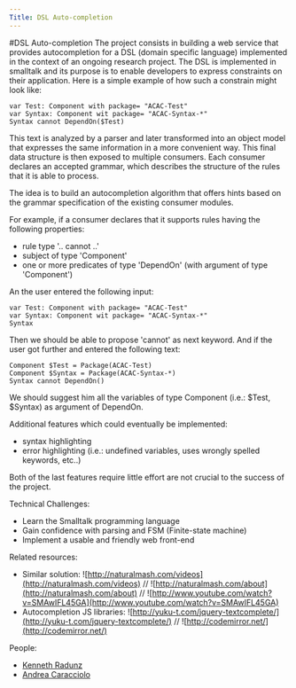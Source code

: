 ```yaml
---
Title: DSL Auto-completion
---
```

#DSL Auto-completion
The project consists in building a web service that provides autocompletion for a DSL (domain specific language) implemented in the context of an ongoing research project.
The DSL is implemented in smalltalk and its purpose is to enable developers to express constraints on their application. 
Here is a simple example of how such a constrain might look like: 

```
var Test: Component with package= "ACAC-Test"
var Syntax: Component wit package= "ACAC-Syntax-*"
Syntax cannot DependOn($Test)
```
 
This text is analyzed by a parser and later transformed into an object model that expresses the same information in a more convenient way.
This final data structure is then exposed to multiple consumers. 
Each consumer declares an accepted grammar, which describes the structure of the rules that it is able to process. 

The idea is to build an autocompletion algorithm that offers hints based on the grammar specification of the existing consumer modules. 

For example, if a consumer declares that it supports rules having the following properties: 

-  rule type '.. cannot ..'
-  subject of type 'Component' 
-  one or more predicates of type 'DependOn' (with argument of type 'Component')

An the user entered the following input:
 
```
var Test: Component with package= "ACAC-Test"
var Syntax: Component wit package= "ACAC-Syntax-*"
Syntax
```

Then we should be able to propose 'cannot' as next keyword. 
And if the user got further and entered the following text: 

```
Component $Test = Package(ACAC-Test)
Component $Syntax = Package(ACAC-Syntax-*)
Syntax cannot DependOn()
```

We should suggest him all the variables of type Component (i.e.: $Test, $Syntax) as argument of DependOn. 

Additional features which could eventually be implemented: 

-  syntax highlighting 
-  error highlighting (i.e.: undefined variables, uses wrongly spelled keywords, etc..)

Both of the last features require little effort are not crucial to the success of the project.   


Technical Challenges:

-  Learn the Smalltalk programming language 
-  Gain confidence with parsing and FSM (Finite-state machine)
-  Implement a usable and friendly web front-end

Related resources: 

-  Similar solution: ![http://naturalmash.com/videos](http://naturalmash.com/videos) // ![http://naturalmash.com/about](http://naturalmash.com/about) // ![http://www.youtube.com/watch?v=SMAwIFL45GA](http://www.youtube.com/watch?v=SMAwIFL45GA)
-  Autocompletion JS libraries: ![http://yuku-t.com/jquery-textcomplete/](http://yuku-t.com/jquery-textcomplete/) // ![http://codemirror.net/](http://codemirror.net/)


People:

-  [Kenneth Radunz](%base_url%/wiki/alumni/KennethRadunz)
-  [Andrea Caracciolo](%base_url%/staff/Caracciolo)
